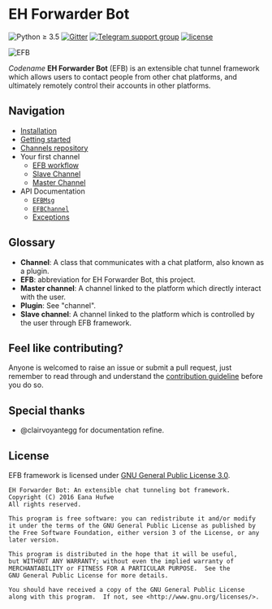 # EH Forwarder Bot

![Python ≥ 3.5](https://img.shields.io/badge/Python-≥_3.5-blue.svg) [![Gitter](https://img.shields.io/gitter/room/blueset/ehForwarderBot.svg)](https://gitter.im/blueset/ehForwarderBot)
[![Telegram support group](https://img.shields.io/badge/Chat-on%20Telegram-blue.svg)](https://telegram.me/efbsupport)
[![license](https://img.shields.io/github/license/blueset/ehforwarderbot.svg)](LICENSE)


![EFB](https://images.1a23.com/upload/images/SPET.png)

_Codename_ **EH Forwarder Bot** (EFB) is an extensible chat tunnel framework which allows users to contact people from other chat platforms, and ultimately remotely control their accounts in other platforms.

## Navigation
* [Installation](installation.md)
* [Getting started](getting-started.md)
* [Channels repository](channels-repository.md)
* Your first channel
    * [EFB workflow](workflow.md)
    * [Slave Channel](slave-channel.md)
    * [Master Channel](master-channel.md)
* API Documentation
    * [`EFBMsg`](message.md)
    * [`EFBChannel`](channel.md)
    * [Exceptions](exceptions.md)

## Glossary
* **Channel**: A class that communicates with a chat platform, also known as a plugin.
* **EFB**: abbreviation for EH Forwarder Bot, this project.
* **Master channel**: A channel linked to the platform which directly interact with the user.
* **Plugin**: See "channel".
* **Slave channel**: A channel linked to the platform which is controlled by the user through EFB framework.

## Feel like contributing?
Anyone is welcomed to raise an issue or submit a pull request, just remember to read through and understand the [contribution guideline](CONTRIBUTING.md) before you do so.

## Special thanks
* @clairvoyantegg for documentation refine.

## License
EFB framework is licensed under [GNU General Public License 3.0](https://www.gnu.org/licenses/gpl-3.0.txt).

```
EH Forwarder Bot: An extensible chat tunneling bot framework.
Copyright (C) 2016 Eana Hufwe
All rights reserved.

This program is free software: you can redistribute it and/or modify
it under the terms of the GNU General Public License as published by
the Free Software Foundation, either version 3 of the License, or any later version.

This program is distributed in the hope that it will be useful,
but WITHOUT ANY WARRANTY; without even the implied warranty of
MERCHANTABILITY or FITNESS FOR A PARTICULAR PURPOSE.  See the
GNU General Public License for more details.

You should have received a copy of the GNU General Public License
along with this program.  If not, see <http://www.gnu.org/licenses/>.
```
